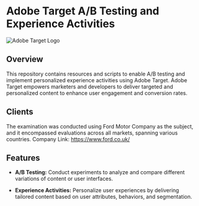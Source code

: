 # Adobe Target A/B Testing and Experience Activities

![Adobe Target Logo](https://experienceleaguecommunities.adobe.com/t5/image/serverpage/image-id/42211i313E4CA6050FA2BB/image-size/large/is-moderation-mode/true?v=v2&px=999)

## Overview

This repository contains resources and scripts to enable A/B testing and implement personalized experience activities using Adobe Target. Adobe Target empowers marketers and developers to deliver targeted and personalized content to enhance user engagement and conversion rates.

## Clients
The examination was conducted using Ford Motor Company as the subject, and it encompassed evaluations across all markets, spanning various countries.
Company Link: https://www.ford.co.uk/ 

## Features

- **A/B Testing:** Conduct experiments to analyze and compare different variations of content or user interfaces.

- **Experience Activities:** Personalize user experiences by delivering tailored content based on user attributes, behaviors, and segmentation.



